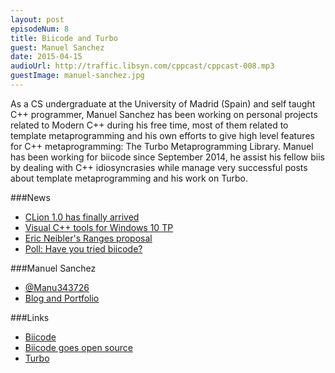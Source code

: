 ```yaml
---
layout: post
episodeNum: 8
title: Biicode and Turbo
guest: Manuel Sanchez
date: 2015-04-15
audioUrl: http://traffic.libsyn.com/cppcast/cppcast-008.mp3
guestImage: manuel-sanchez.jpg
---
```


As a CS undergraduate at the University of Madrid (Spain) and self taught C++ programmer, Manuel Sanchez has been working on personal projects related to Modern C++ during his free time, most of them related to template metaprogramming and his own efforts to give high level features for C++ metaprogramming: The Turbo Metaprogramming Library. Manuel has been working for biicode since September 2014, he assist his fellow biis by dealing with C++ idiosyncrasies while manage very successful posts about template metaprogramming and his work on Turbo.

###News

 - [CLion 1.0 has finally arrived](http://blog.jetbrains.com/clion/2015/04/clion-1-0-has-finally-arrived/)
 - [Visual C++ tools for Windows 10 TP](http://blogs.msdn.com/b/vcblog/archive/2015/03/26/visual-c-tools-for-windows-10-technical-preview.aspx)
 - [Eric Neibler's Ranges proposal](http://boost-sandbox.sourceforge.net/std/wg21/D4382.pdf)
 - [Poll: Have you tried biicode?](http://poll.fm/58msq)
 
###Manuel Sanchez

 - [@Manu343726](https://twitter.com/Manu343726)
 - [Blog and Portfolio](http://manu343726.github.io/)

###Links

 - [Biicode](https://www.biicode.com/)
 - [Biicode goes open source](http://blog.biicode.com/biicode-open-source-client/)
 - [Turbo](https://github.com/Manu343726/Turbo)